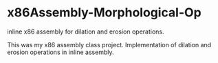 # x86Assembly-Morphological-Op
inline x86 assembly for dilation and erosion operations.

This was my x86 assembly class project. Implementation of dilation and erosion operations in inline assembly.
